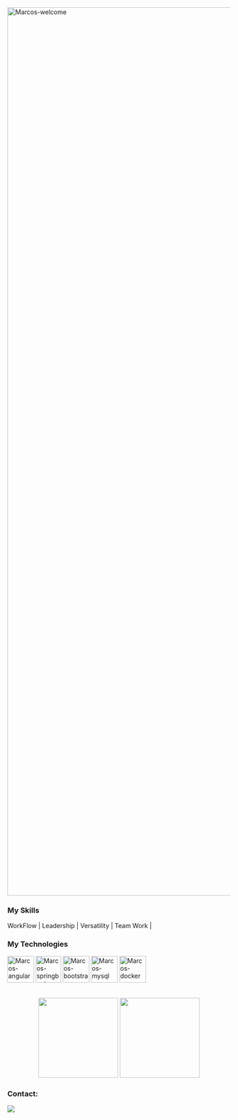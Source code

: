 <img title="Marcos-welcome" src="https://github.com/marcoscunhaa/animation.svg/blob/master/readme.svg" alt="Marcos-welcome" align="center" height="" width="2000">

<h3>My Skills</h3>
<div styleisplay: inline_block">
 <p> WorkFlow | Leadership | Versatility | Team Work | </p>
<h3>My Technologies</h3>
<div style="display: inline_block">
    <img align="center" alt="Marcos-angular" height="60" width="60" src="https://i.ibb.co/6H6v990/angular-gradient.png">
    <img align="center" alt="Marcos-springboot" height="60" width="57" src="https://cdn.jsdelivr.net/gh/devicons/devicon@latest/icons/spring/spring-original-wordmark.svg">
    <img align="center" alt="Marcos-bootstrap" height="60" width="60" src="https://cdn.jsdelivr.net/gh/devicons/devicon@latest/icons/bootstrap/bootstrap-original-wordmark.svg">     
    <img align="center" alt="Marcos-mysql" height="60" width="60" src="https://cdn.jsdelivr.net/gh/devicons/devicon@latest/icons/mysql/mysql-original-wordmark.svg"> 
    <img align="center" alt="Marcos-docker" height="60" width="60" src="https://cdn.jsdelivr.net/gh/devicons/devicon@latest/icons/docker/docker-original-wordmark.svg">
</div>
</br></br>

<div align="center">
  <img height="180em" src="https://github-readme-stats.vercel.app/api?username=marcoscunhaa&show_icons=true&theme=dracula&include_all_commits=true&count_private=true"/>
  <img height="180em" src="https://github-readme-stats.vercel.app/api/top-langs/?username=marcoscunhaa&layout=compact&langs_count=7&theme=dracula"/>
</div>

<div>
    <h3 style="text-align: left;">Contact:</h3>
    <a href="https://www.linkedin.com/in/marcoscunhaa/" target="_blank"><img src="https://img.shields.io/badge/-LinkedIn-%230077B5?style=for-the-badge&logo=linkedin&logoColor=white" target="_blank"></a>
</div>


